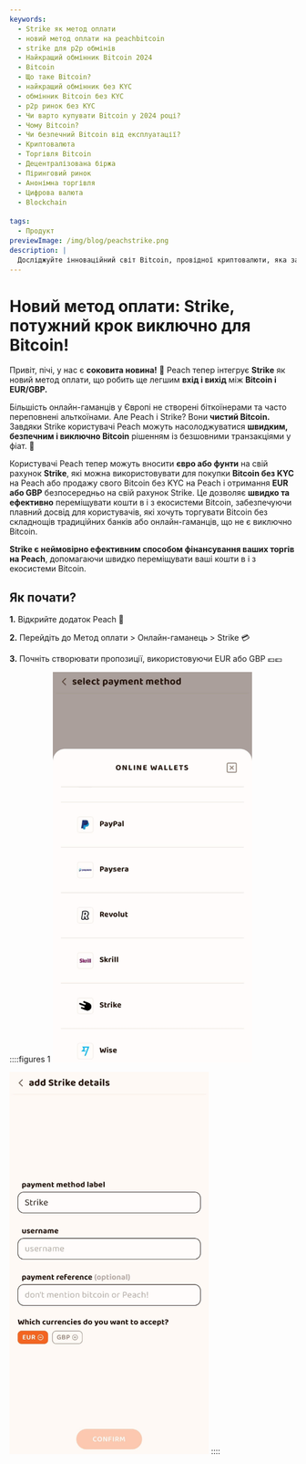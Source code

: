 ```yaml
---
keywords:
  - Strike як метод оплати
  - новий метод оплати на peachbitcoin
  - strike для p2p обмінів
  - Найкращий обмінник Bitcoin 2024
  - Bitcoin
  - Що таке Bitcoin?
  - найкращий обмінник без KYC
  - обмінник Bitcoin без KYC
  - p2p ринок без KYC
  - Чи варто купувати Bitcoin у 2024 році?
  - Чому Bitcoin?
  - Чи безпечний Bitcoin від експлуатації?
  - Криптовалюта
  - Торгівля Bitcoin
  - Децентралізована біржа
  - Піринговий ринок
  - Анонімна торгівля
  - Цифрова валюта
  - Blockchain

tags:
  - Продукт
previewImage: /img/blog/peachstrike.png
description: |
  Досліджуйте інноваційний світ Bitcoin, провідної криптовалюти, яка забезпечує безпечні, децентралізовані транзакції через глобальну мережу. Дізнайтеся про найкращі обмінники Bitcoin без KYC, ринки пірингової торгівлі та переваги анонімних транзакцій з Bitcoin. Дізнайтеся, чому Bitcoin залишається цінною інвестицією у 2024 році і як він забезпечує безпеку від експлуатації.
---
```


# Новий метод оплати: Strike, потужний крок виключно для Bitcoin!

Привіт, пічі, у нас є **соковита новина!** 🍑 Peach тепер інтегрує **Strike** як новий метод оплати, що робить ще легшим **вхід і вихід** між **Bitcoin і EUR/GBP.**

Більшість онлайн-гаманців у Європі не створені біткоїнерами та часто переповнені альткоїнами. Але Peach і Strike? Вони **чистий Bitcoin.** Завдяки Strike користувачі Peach можуть насолоджуватися **швидким, безпечним і виключно Bitcoin** рішенням із безшовними транзакціями у фіат. 💸

Користувачі Peach тепер можуть вносити **євро або фунти** на свій рахунок **Strike**, які можна використовувати для покупки **Bitcoin без KYC** на Peach або продажу свого Bitcoin без KYC на Peach і отримання **EUR або GBP** безпосередньо на свій рахунок Strike. Це дозволяє **швидко та ефективно** переміщувати кошти в і з екосистеми Bitcoin, забезпечуючи плавний досвід для користувачів, які хочуть торгувати Bitcoin без складнощів традиційних банків або онлайн-гаманців, що не є виключно Bitcoin.

**Strike є неймовірно ефективним способом фінансування ваших торгів на Peach**, допомагаючи швидко переміщувати ваші кошти в і з екосистеми Bitcoin.

## Як почати?

**1.** Відкрийте додаток Peach 📱

**2.** Перейдіть до Метод оплати > Онлайн-гаманець > Strike 💳

**3.** Почніть створювати пропозиції, використовуючи EUR або GBP 💶💷

::::figures 1
<img src="/img/blog/PMstrike/select_strike.jpg" alt="Обрати Strike" style="width: 80%; max-width: 350px;">

<img src="/img/blog/PMstrike/strike.jpg" alt="Strike" style="width: 80%; max-width: 350px;">
::::
